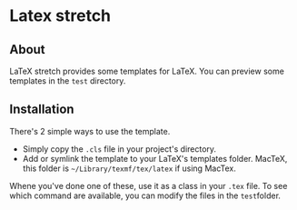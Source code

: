 # Latex stretch
## About

LaTeX stretch provides some templates for LaTeX. You can preview some templates in the `test` directory.

## Installation

There's 2 simple ways to use the template.

* Simply copy the `.cls` file in your project's directory.
* Add or symlink the template to your LaTeX's templates folder. MacTeX, this folder is `~/Library/texmf/tex/latex` if using MacTex.

Whene you've done one of these, use it as a class in your `.tex` file. To see which command are available, you can modify the files in the `test`folder.
